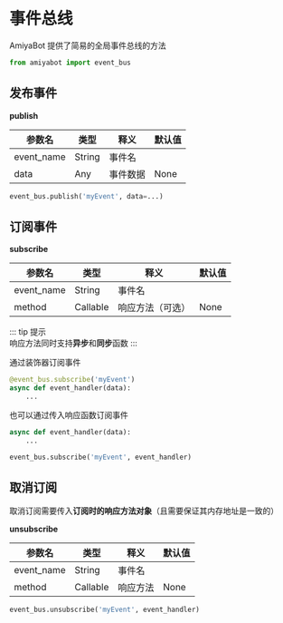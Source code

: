 # 事件总线

AmiyaBot 提供了简易的全局事件总线的方法

```python
from amiyabot import event_bus
```

## 发布事件

**publish**

| 参数名        | 类型     | 释义   | 默认值  |
|------------|--------|------|------|
| event_name | String | 事件名  |      |
| data       | Any    | 事件数据 | None |

```python
event_bus.publish('myEvent', data=...)
```

## 订阅事件

**subscribe**

| 参数名        | 类型       | 释义       | 默认值  |
|------------|----------|----------|------|
| event_name | String   | 事件名      |      |
| method     | Callable | 响应方法（可选） | None |

::: tip 提示<br>
响应方法同时支持**异步**和**同步**函数
:::

通过装饰器订阅事件

```python
@event_bus.subscribe('myEvent')
async def event_handler(data):
    ...
```

也可以通过传入响应函数订阅事件

```python
async def event_handler(data):
    ...

event_bus.subscribe('myEvent', event_handler)
```

## 取消订阅

取消订阅需要传入**订阅时的响应方法对象**（且需要保证其内存地址是一致的）

**unsubscribe**

| 参数名        | 类型       | 释义   | 默认值  |
|------------|----------|------|------|
| event_name | String   | 事件名  |      |
| method     | Callable | 响应方法 | None |

```python
event_bus.unsubscribe('myEvent', event_handler)
```
